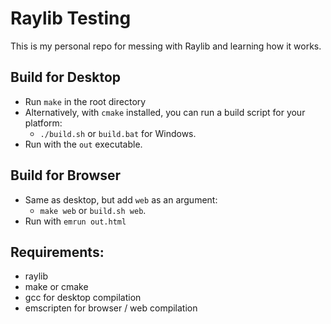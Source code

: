 # Raylib Testing

This is my personal repo for messing with Raylib and learning how it works.

## Build for Desktop
- Run `make` in the root directory
- Alternatively, with `cmake` installed, you can run a build script for your platform:
    - `./build.sh` or `build.bat` for Windows.
- Run with the `out` executable.

## Build for Browser
- Same as desktop, but add `web` as an argument:
    - `make web` or `build.sh web`.
- Run with `emrun out.html`

## Requirements:

- raylib
- make or cmake
- gcc for desktop compilation
- emscripten for browser / web compilation
